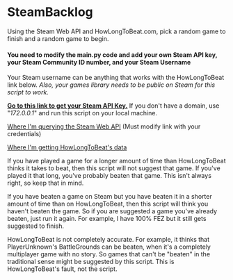 # SteamBacklog

Using the Steam Web API and HowLongToBeat.com, pick a random game to finish and a random game to begin.

#### You need to modify the main.py code and add your own Steam API key, your Steam Community ID number, and your Steam Username
Your Steam username can be anything that works with the HowLongToBeat link below.
*Also, your games library needs to be public on Steam for this script to work.*

**[Go to this link to get your Steam API Key.](https://steamcommunity.com/dev/apikey)**
If you don't have a domain, use "_172.0.0.1_" and run this script on your local machine.

[Where I'm querying the Steam Web API](http://api.steampowered.com/IPlayerService/GetOwnedGames/v0001/?key=XXXXX&steamid=XXXXX&include_appinfo=1&format=json) (Must modify link with your credentials)

[Where I'm getting HowLongToBeat's data](https://howlongtobeat.com/steam.php)

If you have played a game for a longer amount of time than HowLongToBeat thinks it takes to beat, then this script will not suggest that game. If you've played it that long, you've probably beaten that game. This isn't always right, so keep that in mind.

If you have beaten a game on Steam but you have beaten it in a shorter amount of time than on HowLongToBeat, then this script will think you haven't beaten the game. So if you are suggested a game you've already beaten, just run it again. For example, I have 100% FEZ but it still gets suggested to finish.

HowLongToBeat is not completely accurate. For example, it thinks that PlayerUnknown's BattleGrounds can be beaten, when it's a completely multiplayer game with no story. So games that can't be "beaten" in the traditional sense might be suggested by this script. This is HowLongToBeat's fault, not the script.
